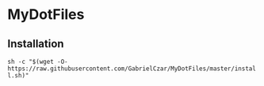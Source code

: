 # MyDotFiles

## Installation 

`sh -c "$(wget -O- https://raw.githubusercontent.com/GabrielCzar/MyDotFiles/master/install.sh)"`